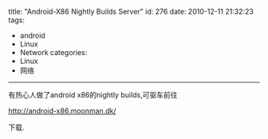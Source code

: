 title: "Android-X86 Nightly Builds Server"
id: 276
date: 2010-12-11 21:32:23
tags: 
- android
- Linux
- Network
categories: 
- Linux
- 网络
---

有热心人做了android x86的nightly builds,可驱车前往

http://android-x86.moonman.dk/

下载.